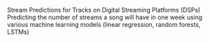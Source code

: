 Stream Predictions for Tracks on Digital Streaming Platforms (DSPs)
Predicting the number of streams a song will have in one week using various machine learning models (linear regression, random forests, LSTMs)
